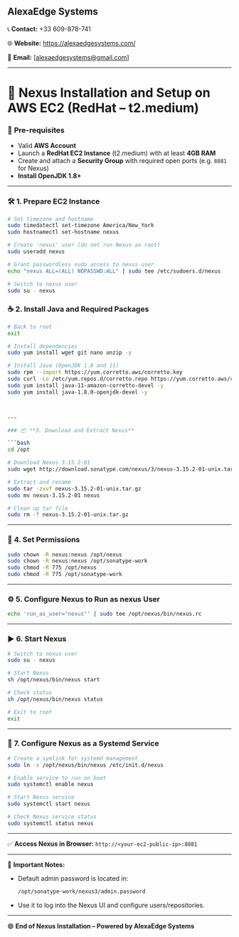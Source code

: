 

## **AlexaEdge Systems**

📞 **Contact:** +33 609-878-741

🌐 **Website:** https://alexaedgesystems.com/ 

📧 **Email:** [alexaedgesystems@gmail.com]

---

# 🚀 Nexus Installation and Setup on AWS EC2 (RedHat – t2.medium)

### 🔧 **Pre-requisites**

* Valid **AWS Account**
* Launch a **RedHat EC2 Instance** (t2.medium) with at least **4GB RAM**
* Create and attach a **Security Group** with required open ports (e.g. `8081` for Nexus)
* **Install OpenJDK 1.8+**

---

### 🛠️ **1. Prepare EC2 Instance**

```bash
# Set timezone and hostname
sudo timedatectl set-timezone America/New_York
sudo hostnamectl set-hostname nexus

# Create 'nexus' user (do not run Nexus as root)
sudo useradd nexus

# Grant passwordless sudo access to nexus user
echo "nexus ALL=(ALL) NOPASSWD:ALL" | sudo tee /etc/sudoers.d/nexus

# Switch to nexus user
sudo su - nexus
```



### ☕ **2. Install Java and Required Packages**

```bash
# Back to root
exit

# Install dependencies
sudo yum install wget git nano unzip -y

# Install Java (OpenJDK 1.8 and 11)
sudo rpm --import https://yum.corretto.aws/corretto.key
sudo curl -Lo /etc/yum.repos.d/corretto.repo https://yum.corretto.aws/corretto.repo
sudo yum install java-11-amazon-corretto-devel -y
sudo yum install java-1.8.0-openjdk-devel -y



---

### 📦 **3. Download and Extract Nexus**

```bash
cd /opt

# Download Nexus 3.15.2-01
sudo wget http://download.sonatype.com/nexus/3/nexus-3.15.2-01-unix.tar.gz

# Extract and rename
sudo tar -zxvf nexus-3.15.2-01-unix.tar.gz
sudo mv nexus-3.15.2-01 nexus

# Clean up tar file
sudo rm -f nexus-3.15.2-01-unix.tar.gz
```

---

### 🔐 **4. Set Permissions**

```bash
sudo chown -R nexus:nexus /opt/nexus
sudo chown -R nexus:nexus /opt/sonatype-work
sudo chmod -R 775 /opt/nexus
sudo chmod -R 775 /opt/sonatype-work
```

---

### ⚙️ **5. Configure Nexus to Run as nexus User**

```bash
echo 'run_as_user="nexus"' | sudo tee /opt/nexus/bin/nexus.rc
```

---

### ▶️ **6. Start Nexus**

```bash
# Switch to nexus user
sudo su - nexus

# Start Nexus
sh /opt/nexus/bin/nexus start

# Check status
sh /opt/nexus/bin/nexus status

# Exit to root
exit
```

---

### 🔄 **7. Configure Nexus as a Systemd Service**

```bash
# Create a symlink for systemd management
sudo ln -s /opt/nexus/bin/nexus /etc/init.d/nexus

# Enable service to run on boot
sudo systemctl enable nexus

# Start Nexus service
sudo systemctl start nexus

# Check Nexus service status
sudo systemctl status nexus
```

---

✅ **Access Nexus in Browser:**
`http://<your-ec2-public-ip>:8081`

---

📌 **Important Notes:**

* Default admin password is located in:

  ```bash
  /opt/sonatype-work/nexus3/admin.password
  ```
* Use it to log into the Nexus UI and configure users/repositories.

---

🟢 **End of Nexus Installation – Powered by AlexaEdge Systems**



